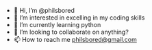 - 👋 Hi, I’m @philsbored
- 👀 I’m interested in excelling in my coding skills
- 🌱 I’m currently learning python
- 💞️ I’m looking to collaborate on anything?
- 📫 How to reach me philsbored@gmail.com

<!---
philsbored/philsbored is a ✨ special ✨ repository because its `README.md` (this file) appears on your GitHub profile.
You can click the Preview link to take a look at your changes.
--->
